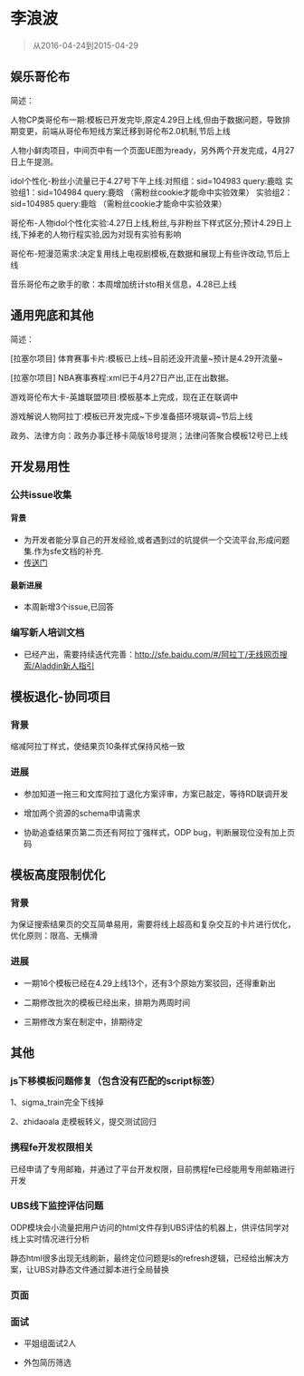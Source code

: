 # 李浪波

> 从2016-04-24到2015-04-29

## 娱乐哥伦布

简述：

人物CP类哥伦布一期:模板已开发完毕,原定4.29日上线,但由于数据问题，导致排期变更，前端从哥伦布短线方案迁移到哥伦布2.0机制,节后上线

人物小鲜肉项目，中间页中有一个页面UE图为ready，另外两个开发完成，4月27日上午提测。

idol个性化-粉丝小流量已于4.27号下午上线:对照组：sid=104983 query:鹿晗 实验组1：sid=104984 query:鹿晗 （需粉丝cookie才能命中实验效果） 实验组2：sid=104985 query:鹿晗 （需粉丝cookie才能命中实验效果）

哥伦布-人物idol个性化实验:4.27日上线,粉丝,与非粉丝下样式区分;预计4.29日上线,下掉老的人物行程实验,因为对现有实验有影响

哥伦布-短漫范需求:决定复用线上电视剧模板,在数据和展现上有些许改动,节后上线

音乐哥伦布之歌手的歌：本周增加统计sto相关信息，4.28已上线


## 通用兜底和其他

简述：

[拉塞尔项目] 体育赛事卡片:模板已上线~目前还没开流量~预计是4.29开流量~

[拉塞尔项目] NBA赛事赛程:xml已于4月27日产出,正在出数据。

游戏哥伦布大卡-英雄联盟项目:模板基本上完成，现在正在联调中

游戏解说人物阿拉丁:模板已开发完成~下步准备搭环境联调~节后上线

政务、法律方向：政务办事迁移卡简版18号提测；法律问答聚合模板12号已上线





## 开发易用性

### 公共issue收集

#### 背景

* 为开发者能分享自己的开发经验,或者遇到过的坑提供一个交流平台,形成问题集.作为sfe文档的补充.
* [传送门](http://gitlab.baidu.com/psfe/ala-duty-case/issues)

#### 最新进展

* 本周新增3个issue,已回答

### 编写新人培训文档

* 已经产出，需要持续迭代完善：http://sfe.baidu.com/#/阿拉丁/无线网页搜索/Aladdin新人指引

## 模板退化-协同项目

### 背景

缩减阿拉丁样式，使结果页10条样式保持风格一致

### 进展

- 参加知道一拖三和文库阿拉丁退化方案评审，方案已敲定，等待RD联调开发

- 增加两个资源的schema申请需求

- 协助追查结果页第二页还有阿拉丁强样式，ODP bug，判断展现位没有加上页码

## 模板高度限制优化

### 背景

为保证搜索结果页的交互简单易用，需要将线上超高和复杂交互的卡片进行优化，优化原则：限高、无横滑

### 进展

- 一期16个模板已经在4.29上线13个，还有3个原始方案驳回，还得重新出

- 二期修改批次的模板已经出来，排期为两周时间

- 三期修改方案在制定中，排期待定

## 其他

### js下移模板问题修复（包含没有匹配的script标签）

1、sigma_train完全下线掉

2、zhidaoala 走模板转义，提交测试回归

### 携程fe开发权限相关

已经申请了专用邮箱，并通过了平台开发权限，目前携程fe已经能用专用邮箱进行开发

### UBS线下监控评估问题

ODP模块会小流量把用户访问的html文件存到UBS评估的机器上，供评估同学对线上实时情况进行分析

静态html很多出现无线刷新，最终定位问题是ls的refresh逻辑，已经给出解决方案，让UBS对静态文件通过脚本进行全局替换 

### 页面

### 面试

* 平姐组面试2人

* 外包简历筛选
